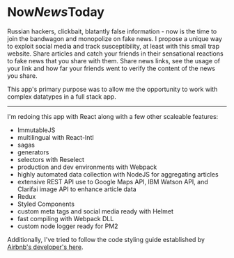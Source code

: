 # Now<em>News</em>Today

Russian hackers, clickbait, blatantly false information - now is the time to join the bandwagon and monopolize on fake news. I propose a unique way to exploit social media and track susceptibility, at least with this small trap website. Share articles and catch your friends in their sensational reactions to fake news that you share with them. Share news links, see the usage of your link and how far your friends went to verify the content of the news you share.

This app's primary purpose was to allow me the opportunity to work with complex datatypes in a full stack app.


---

I'm redoing this app with React along with a few other scaleable features:

- ImmutableJS
- multilingual with React-Intl
- sagas
- generators
- selectors with Reselect
- production and dev environments with Webpack
- highly automated data collection with NodeJS for aggregating articles
- extensive REST API use to Google Maps API, IBM Watson API, and Clarifai image API to enhance article data
- Redux
- Styled Components
- custom meta tags and social media ready with Helmet
- fast compiling with Webpack DLL
- custom node logger ready for PM2

Additionally, I've tried to follow the code styling guide established by [Airbnb's developer's here](https://github.com/airbnb/javascript/tree/master/react).
